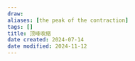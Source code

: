 ```yaml
---
draw:
aliases: [the peak of the contraction]
tags: []
title: 顶峰收缩
date created: 2024-07-14
date modified: 2024-11-12
---
```

